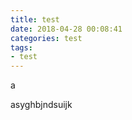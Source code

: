 ```yaml
---
title: test
date: 2018-04-28 00:08:41
categories: test
tags:
- test
---
```


a
<!--more-->

asyghbjndsuijk